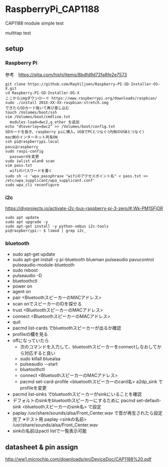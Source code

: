 # RaspberryPi_CAP1188
CAP1188 module simple test

multitap test

## setup

### Raspberry Pi
参考　https://qiita.com/hishi/items/8bdfd9d72fa8fe2e7573
```
git clone https://github.com/RayViljoen/Raspberry-PI-SD-Installer-OS-X.git
cd Raspberry-PI-SD-Installer-OS-X
ここからimgダウンロード https://www.raspberrypi.org/downloads/raspbian/
sudo ./install 201X-XX-XX-raspbian-stretch.img
できたらSDカード抜いて再び差し込む
touch /Volumes/boot/ssh
vim /Volumes/boot/cmdline.txt
  modules-load=dwc2,g_ether を追加
echo "dtoverlay=dwc2" >> /Volumes/boot/config.txt
SDカードを抜き、raspberry piに挿入。USBでPCとつなぐ(内側のUSBとつなぐ)
mac側のインターネット共有ON
ssh pi@raspberrypi.local
passはraspberry
sudo raspi-config
  passwordを変更
sudo iwlist wlan0 scan
vim pass.txt
  wifiのパスワードを書く
sudo sh -c 'wpa_passphrase "wifiのアクセスポイント名" < pass.txt >> /etc/wpa_supplicant/wpa_supplicant.conf'
sudo wpa_cli reconfigure
```

### i2c
https://diyprojects.io/activate-i2c-bus-raspberry-pi-3-zero/#.Wk-PM1SFjOR
```
sudo apt update 
sudo apt upgrade -y
sudo apt-get install -y python-smbus i2c-tools
pi@raspberrypi:~ $ lsmod | grep i2c_
```

### bluetooth
- sudo apt-get update
- sudo apt-get install -y pi-bluetooth blueman pulseaudio pavucontrol pulseaudio-module-bluetooth
- sudo reboot
- pulseaudio -D
- bluetoothctl
- power on
- agent on
- pair <BluetoothスピーカーのMACアドレス>
- scan onでスピーカーのIDを探せる
- trust <BluetoothスピーカーのMACアドレス>
- connect <BluetoothスピーカーのMACアドレス>
- quit
- pacmd list-cards でbluetoothスピーカーが出るか確認
- profileの欄を見る
- offになっていたら 
  - 次のコマンドを入力して、bluetoothスピーカーをconnectしなおしてから対応すると良い
  - sudo killall bluealsa
  - pulseaudio --start
  - bluetoothctl
  - connect <BluetoothスピーカーのMACアドレス>
  - pacmd set-card-profile <bluetoothスピーカーのcard名> a2dp_sink でprofileを変更
- pacmd list-sinks でbluetoothスピーカーがsinkにいることを確認
- デフォルトのsinkをbluetoothスピーカーにするために pacmd set-default-sink <bluetoothスピーカーのsink名> で設定
- paplay /usr/share/sounds/alsa/Front_Center.wav で音が再生されたら設定完了
  ※テスト用 paplay <sinkの名前> /usr/share/sounds/alsa/Front_Center.wav
- sinkの名前はpactl listで一覧表示可能

## datasheet & pin assign
http://ww1.microchip.com/downloads/en/DeviceDoc/CAP1188%20.pdf
